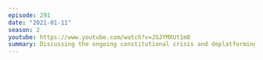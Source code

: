 ```yaml
---
episode: 291
date: "2021-01-11"
season: 2
youtube: https://www.youtube.com/watch?v=JSJYMXUt1m8
summary: Discussing the ongoing constitutional crisis and deplatforming events
---
```

